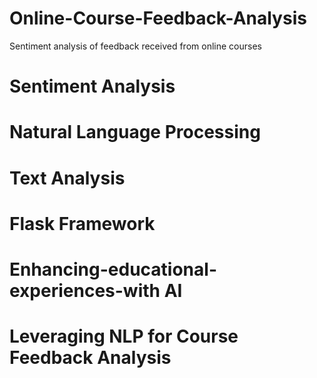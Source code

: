 # Online-Course-Feedback-Analysis
Sentiment analysis of feedback received from online courses
#  Sentiment Analysis
# Natural Language Processing
# Text Analysis
# Flask Framework
#  Enhancing-educational-experiences-with AI
#  Leveraging NLP for Course Feedback Analysis
